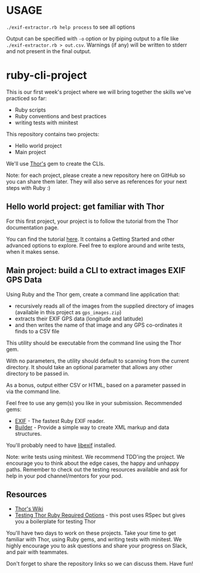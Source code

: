 # USAGE

`./exif-extractor.rb help process` to see all options

Output can be specified with `-o` option or by piping output to a file like `./exif-extractor.rb > out.csv`. Warnings (if any) will be written to stderr and not present in the final output.

# ruby-cli-project

This is our first week's project where we will bring together the skills we've practiced so far:

- Ruby scripts
- Ruby conventions and best practices
- writing tests with minitest

This repository contains two projects:

- Hello world project
- Main project

We'll use [Thor's](https://github.com/rails/thor) gem to create the CLIs.

Note: for each project, please create a new repository here on GitHub so you can share them later. They will also serve as references for your next steps with Ruby :)

## Hello world project: get familiar with Thor

For this first project, your project is to follow the tutorial from the Thor documentation page.

You can find the tutorial [here](http://whatisthor.com/). It contains a Getting Started and other advanced options to explore. Feel free to explore around and write tests, when it makes sense.

## Main project: build a CLI to extract images EXIF GPS Data

Using Ruby and the Thor gem, create a command line application that:

- recursively reads all of the images from the supplied directory of images (available in this project as `gps_images.zip`)
- extracts their EXIF GPS data (longitude and latitude)
- and then writes the name of that image and any GPS co-ordinates it finds to a CSV file

This utility should be executable from the command line using the Thor gem.

With no parameters, the utility should default to scanning from the current directory. It should take an optional parameter that allows any other directory to be passed in.

As a bonus, output either CSV or HTML, based on a parameter passed in via the command line.

Feel free to use any gem(s) you like in your submission. Recommended gems:

- [EXIF](https://github.com/tonytonyjan/exif) - The fastest Ruby EXIF reader.
- [Builder](https://github.com/jimweirich/builder) - Provide a simple way to create XML markup and data structures.

You'll probably need to have [libexif](https://libexif.github.io/) installed.

Note: write tests using minitest. We recommend TDD'ing the project. We encourage you to think about the edge cases, the happy and unhappy paths. Remember to check out the testing resources available and ask for help in your pod channel/mentors for your pod.

## Resources

- [Thor's Wiki](https://github.com/rails/thor/wiki)
- [Testing Thor Ruby Required Options](https://www.hexdevs.com/posts/thor-ruby-options-testing/) - this post uses RSpec but gives you a boilerplate for testing Thor

You'll have two days to work on these projects. Take your time to get familiar with Thor, using Ruby gems, and writing tests with minitest. We highly encourage you to ask questions and share your progress on Slack, and pair with teammates.

Don't forget to share the repository links so we can discuss them. Have fun!
